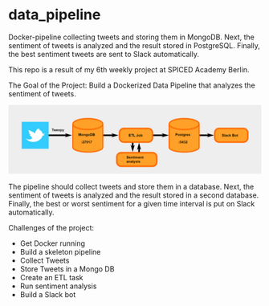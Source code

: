 # data_pipeline
Docker-pipeline collecting tweets and storing them in MongoDB. Next, the sentiment of tweets is analyzed and the result stored in PostgreSQL. Finally, the best sentiment tweets are sent to Slack automatically.

This repo is a result of my 6th weekly project at SPICED Academy Berlin.

The Goal of the Project:
Build a Dockerized Data Pipeline that analyzes the sentiment of tweets.

![Pipeline schema (c) SPICED Academy](https://github.com/asyaparfenova/data_pipeline/blob/main/images/pipeline.png?raw=true)

The pipeline should collect tweets and store them in a database. Next, the sentiment of tweets is analyzed and the result stored in a second database. Finally, the best or worst sentiment for a given time interval is put on Slack automatically.

Challenges of the project:
- Get Docker running
- Build a skeleton pipeline
- Collect Tweets
- Store Tweets in a Mongo DB
- Create an ETL task
- Run sentiment analysis
- Build a Slack bot
